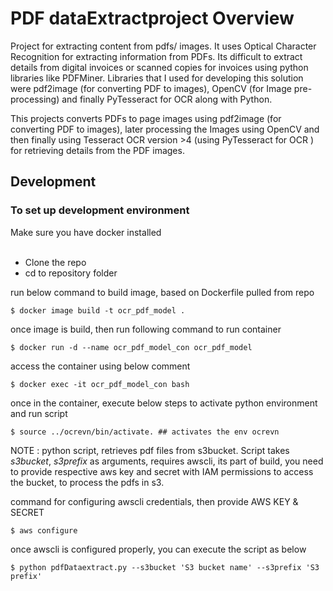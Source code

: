 # PDF dataExtractproject Overview
Project for extracting content from pdfs/ images. 
It uses Optical Character Recognition for extracting information from PDFs. Its difficult to extract details from digital invoices or scanned copies for invoices using python libraries like PDFMiner. Libraries that I used for developing this solution were pdf2image (for converting PDF to images), OpenCV (for Image pre-processing) and finally PyTesseract for OCR along with Python.

This projects converts PDFs to page images using pdf2image (for converting PDF to images), later processing the Images using OpenCV and then finally using Tesseract OCR version >4 (using PyTesseract for OCR ) for retrieving details from the PDF images.


## Development 

### To set up development environment
Make sure you have docker installed <br>
<br>

- Clone the repo
- cd to repository folder

run below command to build image, based on Dockerfile pulled from repo 
```  
$ docker image build -t ocr_pdf_model . 
```

once image is build, then run following command to run container 
```
$ docker run -d --name ocr_pdf_model_con ocr_pdf_model
``` 

access the container using below comment
```  
$ docker exec -it ocr_pdf_model_con bash 
```


once in the container, execute below steps to activate python environment and run script
``` 
$ source ../ocrevn/bin/activate. ## activates the env ocrevn
``` 
NOTE : python script, retrieves pdf files from s3bucket. Script takes *s3bucket*, *s3prefix*  as arguments, 
       requires awscli, its part of build, you need to provide respective aws key and secret with IAM permissions to access the bucket, to process the pdfs in s3.
       
command for configuring awscli credentials, then provide AWS KEY & SECRET
``` 
$ aws configure 
``` 

once awscli is configured properly, you can execute the script as below 
```
$ python pdfDataextract.py --s3bucket 'S3 bucket name' --s3prefix 'S3 prefix'
``` 

